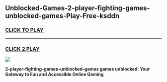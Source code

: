 
## Unblocked-Games-2-player-fighting-games-unblocked-games-Play-Free-ksddn
<h3>
<a href="https://premium76.site?title=2-player-fighting-games-unblocked-games&ref=23A">CLICK TO PLAY</a></h3>
<hr>

<h3>
<a href="https://premium76.site?title=2-player-fighting-games-unblocked-games&ref=23A">CLICK 2 PLAY</a>
  
</h3>

<a href="https://premium76.site?title=2-player-fighting-games-unblocked-games&ref=23A"><img src="https://clearcache.store/games.png"></a>


**2-player-fighting-games-unblocked-games games unblocked: Your Gateway to Fun and Accessible Online Gaming**
